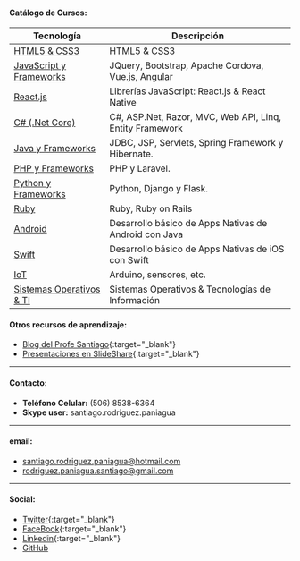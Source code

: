 #### Catálogo de Cursos:



| Tecnología              | Descripción                                    | 
| ----------------------- | ---------------------------------------------- | 
| [HTML5 & CSS3](https://profesantiago.github.io/HTMLCSS) | HTML5 & CSS3 |
| [JavaScript y Frameworks](https://profesantiago.github.io/JavaScript)| JQuery, Bootstrap, Apache Cordova, Vue.js, Angular |
| [React.js](https://profesantiago.github.io/React)       | Librerías JavaScript: React.js & React Native |
| [C# (.Net Core)](https://profesantiago.github.io/NetCore)    | C#, ASP.Net, Razor, MVC, Web API, Linq, Entity Framework |
| [Java y Frameworks](https://profesantiago.github.io/CursoJava)       | JDBC, JSP, Servlets, Spring Framework y Hibernate.    |
| [PHP y Frameworks](https://profesantiago.github.io/PHP)              | PHP y Laravel.        |
| [Python y Frameworks](https://profesantiago.github.io/Python)        | Python, Django y Flask.  |
| [Ruby](https://profesantiago.github.io/Ruby)            | Ruby, Ruby on Rails    |
| [Android ](https://profesantiago.github.io/Android)      | Desarrollo básico de Apps Nativas de Android con Java|
| [Swift](https://profesantiago.github.io/Swift)          | Desarrollo básico de Apps Nativas de iOS con Swift |
| [IoT](https://profesantiago.github.io/IoT)              | Arduino, sensores, etc.                |
| [Sistemas Operativos & TI](https://profesantiago.github.io/TI-OS)| Sistemas Operativos & Tecnologías de Información      |  

#### Otros recursos de aprendizaje:
- [Blog del Profe Santiago](https://elprofesantiago.blogspot.com/){:target="_blank"} 
- [Presentaciones en SlideShare](https://es.slideshare.net/santiagorodriguezpaniagua){:target="_blank"} 

------------
####  Contacto:
- **Teléfono Celular:** (506) 8538-6364
- **Skype user:** santiago.rodriguez.paniagua

------------
#### email:
- santiago.rodriguez.paniagua@hotmail.com
- rodriguez.paniagua.santiago@gmail.com

------------
#### Social: 
- [Twitter](https://twitter.com/rp_santiago){:target="_blank"}
- [FaceBook](https://www.facebook.com/elProfeSantiago){:target="_blank"}
- [Linkedin](https://www.linkedin.com/in/santiago-rodriguez-paniagua/){:target="_blank"}
- [GitHub](https://github.com/ProfeSantiago)
